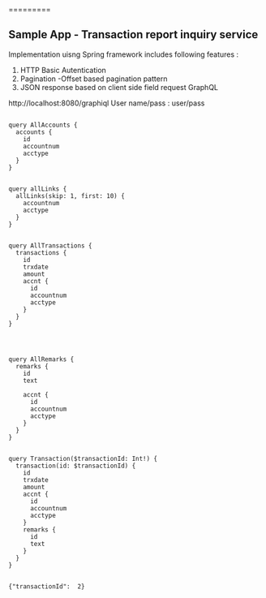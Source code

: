 
=========

## Sample App - Transaction report inquiry service

Implementation uisng Spring framework  includes following features :

1. HTTP Basic Autentication
1. Pagination -Offset based pagination pattern
1. JSON response based on client side field request GraphQL


http://localhost:8080/graphiql
User name/pass : user/pass



```

query AllAccounts {
  accounts {
    id
    accountnum
    acctype
  }
}


query allLinks {
  allLinks(skip: 1, first: 10) {
    accountnum
    acctype
  }
}


query AllTransactions {
  transactions {
    id
    trxdate
    amount
    accnt {
      id
      accountnum
      acctype
    }
  }
}




query AllRemarks {
  remarks {
    id
    text
    
    accnt {
      id
      accountnum
      acctype
    }
  }
}


query Transaction($transactionId: Int!) {
  transaction(id: $transactionId) {
    id
    trxdate
    amount
    accnt {
      id
      accountnum
      acctype
    }
    remarks {
      id
      text
    }
  }
}


{"transactionId":  2}
```
